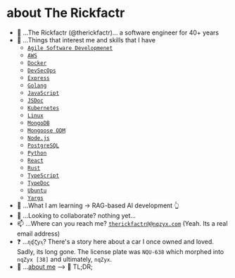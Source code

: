 # about The Rickfactr

- 👋 ...The Rickfactr (@therickfactr)... a software engineer for 40+ years
- 👀 ...Things that interest me and skills that I have
  - [`Agile Software Developmenet`](https://en.wikipedia.org/wiki/Agile_software_development)
  - [`AWS`](https://aws.amazon.com)
  - [`Docker`](https://docker.com)
  - [`DevSecOps`](https://www.devsecops.org)
  - [`Express`](https://expressjs.com)
  - [`Golang`](https://go.dev)
  - [`JavaScript`](https://developer.mozilla.org/en-US/docs/Web/JavaScript)
  - [`JSDoc`](https://jsdoc.app)
  - [`Kubernetes`](https://kubernetes.io)
  - [`Linux`](https://www.linux.org)
  - [`MongoDB`](https://www.mongodb.com)
  - [`Mongoose ODM`](https://mongoosejs.com/)
  - [`Node.js`](https://nodejs.org)
  - [`PostgreSQL`](https://www.postgresql.org)
  - [`Python`](https://www.python.org/)
  - [`React`](https://react.dev)
  - [`Rust`](https://rust-lang.org)
  - [`TypeScript`](https://typescriptlang.org)
  - [`TypeDoc`](https://typedoc.org)
  - [`Ubuntu`](https://ubuntu.com)
  - [`Yargs`](https://yargs.js.org)
- 🌱 ...What I am learning -> RAG-based AI development 👆 
- 💞️ ...Looking to collaborate? nothing yet...
- 📫 ...Where can you reach me? [`therickfactr@@nqzyx.com`](mailto:therickfactr@nqzyx.com) (Yeah. Its a real email address)
- ❓ ...`ɳʠζƴᶍ`? There's a story here about a car I once owned and loved. Sadly, its long gone. The license plate was `NQU-638` which morphed into `nqZyx [38]` and ultimately, `nqZyx`.
- 📖 ...[about me](ABOUTME.md) --> 🚫 TL;DR;
<!---
therickfactr/therickfactr is a ✨ special ✨ repository because its `README.md` (this file) appears on your GitHub profile.
You can click the Preview link to take a look at your changes.
--->
